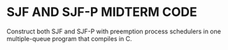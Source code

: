 # SJF AND SJF-P MIDTERM CODE 
Construct both SJF and SJF-P with preemption process schedulers in one multiple-queue program that compiles in C. 
